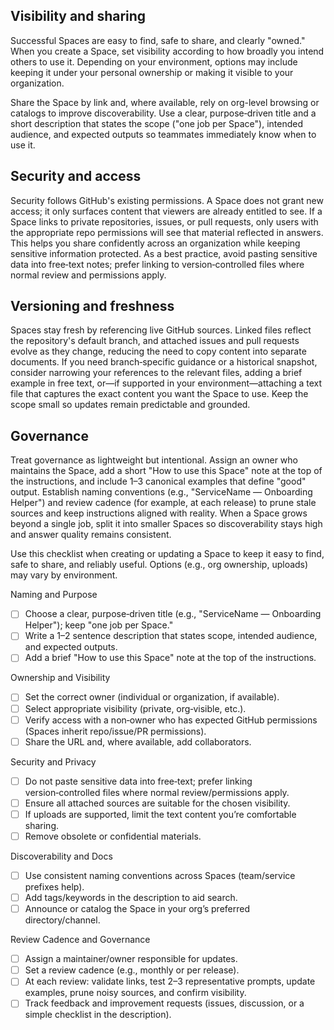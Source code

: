 ## Visibility and sharing

Successful Spaces are easy to find, safe to share, and clearly "owned." When you create a Space, set visibility according to how broadly you intend others to use it. Depending on your environment, options may include keeping it under your personal ownership or making it visible to your organization.

Share the Space by link and, where available, rely on org-level browsing or catalogs to improve discoverability. Use a clear, purpose‑driven title and a short description that states the scope ("one job per Space"), intended audience, and expected outputs so teammates immediately know when to use it.

## Security and access

Security follows GitHub's existing permissions. A Space does not grant new access; it only surfaces content that viewers are already entitled to see. If a Space links to private repositories, issues, or pull requests, only users with the appropriate repo permissions will see that material reflected in answers. This helps you share confidently across an organization while keeping sensitive information protected. As a best practice, avoid pasting sensitive data into free‑text notes; prefer linking to version‑controlled files where normal review and permissions apply.

## Versioning and freshness

Spaces stay fresh by referencing live GitHub sources. Linked files reflect the repository's default branch, and attached issues and pull requests evolve as they change, reducing the need to copy content into separate documents. If you need branch‑specific guidance or a historical snapshot, consider narrowing your references to the relevant files, adding a brief example in free text, or—if supported in your environment—attaching a text file that captures the exact content you want the Space to use. Keep the scope small so updates remain predictable and grounded.

## Governance

Treat governance as lightweight but intentional. Assign an owner who maintains the Space, add a short "How to use this Space" note at the top of the instructions, and include 1–3 canonical examples that define "good" output. Establish naming conventions (e.g., "ServiceName — Onboarding Helper") and review cadence (for example, at each release) to prune stale sources and keep instructions aligned with reality. When a Space grows beyond a single job, split it into smaller Spaces so discoverability stays high and answer quality remains consistent.

Use this checklist when creating or updating a Space to keep it easy to find, safe to share, and reliably useful. Options (e.g., org ownership, uploads) may vary by environment.

Naming and Purpose

- [ ] Choose a clear, purpose‑driven title (e.g., "ServiceName — Onboarding Helper"); keep "one job per Space."
- [ ] Write a 1–2 sentence description that states scope, intended audience, and expected outputs.
- [ ] Add a brief "How to use this Space" note at the top of the instructions.

Ownership and Visibility

- [ ] Set the correct owner (individual or organization, if available).
- [ ] Select appropriate visibility (private, org‑visible, etc.).
- [ ] Verify access with a non‑owner who has expected GitHub permissions (Spaces inherit repo/issue/PR permissions).
- [ ] Share the URL and, where available, add collaborators.

Security and Privacy

- [ ] Do not paste sensitive data into free‑text; prefer linking version‑controlled files where normal review/permissions apply.
- [ ] Ensure all attached sources are suitable for the chosen visibility.
- [ ] If uploads are supported, limit the text content you’re comfortable sharing.
- [ ] Remove obsolete or confidential materials.

Discoverability and Docs

- [ ] Use consistent naming conventions across Spaces (team/service prefixes help).
- [ ] Add tags/keywords in the description to aid search.
- [ ] Announce or catalog the Space in your org’s preferred directory/channel.

Review Cadence and Governance

- [ ] Assign a maintainer/owner responsible for updates.
- [ ] Set a review cadence (e.g., monthly or per release).
- [ ] At each review: validate links, test 2–3 representative prompts, update examples, prune noisy sources, and confirm visibility.
- [ ] Track feedback and improvement requests (issues, discussion, or a simple checklist in the description).
